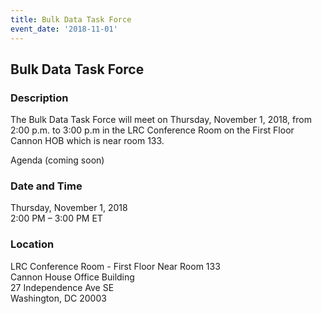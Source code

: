 ```yaml
---
title: Bulk Data Task Force
event_date: '2018-11-01'
---
```


## Bulk Data Task Force

### Description
The Bulk Data Task Force will meet on Thursday, November 1, 2018, from 2:00 p.m. to 3:00 p.m in the LRC Conference Room on the First Floor Cannon HOB which is near room 133. 

Agenda (coming soon)


### Date and Time
Thursday, November 1, 2018<br/>
2:00 PM – 3:00 PM ET

### Location
LRC Conference Room - First Floor Near Room 133<br/>
Cannon House Office Building<br/>
27 Independence Ave SE<br/>
Washington, DC 20003
